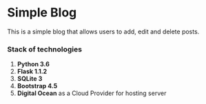 # Simple Blog #

This is a simple blog that allows users to add, edit and delete posts.

### Stack of technologies ###
1. **Python 3.6**
2. **Flask 1.1.2**
3. **SQLite 3**
4. **Bootstrap 4.5**
5. **Digital Ocean** as a Cloud Provider for hosting server
